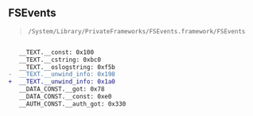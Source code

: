## FSEvents

> `/System/Library/PrivateFrameworks/FSEvents.framework/FSEvents`

```diff

   __TEXT.__const: 0x100
   __TEXT.__cstring: 0xbc0
   __TEXT.__oslogstring: 0xf5b
-  __TEXT.__unwind_info: 0x198
+  __TEXT.__unwind_info: 0x1a0
   __DATA_CONST.__got: 0x78
   __DATA_CONST.__const: 0xe0
   __AUTH_CONST.__auth_got: 0x330

```

